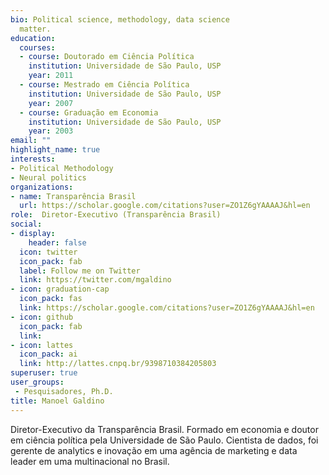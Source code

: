 ```yaml
---
bio: Political science, methodology, data science
  matter.
education:
  courses:
  - course: Doutorado em Ciência Política
    institution: Universidade de São Paulo, USP
    year: 2011
  - course: Mestrado em Ciência Política
    institution: Universidade de São Paulo, USP
    year: 2007
  - course: Graduação em Economia
    institution: Universidade de São Paulo, USP
    year: 2003
email: ""
highlight_name: true
interests:
- Political Methodology
- Neural politics
organizations:
- name: Transparência Brasil
  url: https://scholar.google.com/citations?user=ZO1Z6gYAAAAJ&hl=en
role:  Diretor-Executivo (Transparência Brasil)
social:
- display:
    header: false
  icon: twitter
  icon_pack: fab
  label: Follow me on Twitter
  link: https://twitter.com/mgaldino
- icon: graduation-cap
  icon_pack: fas
  link: https://scholar.google.com/citations?user=ZO1Z6gYAAAAJ&hl=en
- icon: github
  icon_pack: fab
  link: 
- icon: lattes
  icon_pack: ai
  link: http://lattes.cnpq.br/9398710384205803
superuser: true
user_groups:
 - Pesquisadores, Ph.D.
title: Manoel Galdino
---
```


Diretor-Executivo da Transparência Brasil. Formado em economia e doutor em ciência política pela Universidade de São Paulo. Cientista de dados, foi gerente de analytics e inovação em uma agência de marketing e data leader em uma multinacional no Brasil.